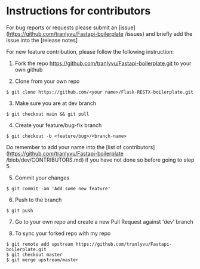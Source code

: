 # **Instructions for contributors**

For bug reports or requests please submit an [issue](https://github.com/tranlyvu/Fastapi-boilerplate
/issues) and briefly add the issue into the [release notes]

For new feature contribution, please follow the following instruction:

1. Fork the repo https://github.com/tranlyvu/Fastapi-boilerplate.git to your own github

2. Clone from your own repo

`$ git clone https://github.com/<your name>/Flask-RESTX-boilerplate.git`

3. Make sure you are at dev branch 

`$ git checkout main && git pull`

4. Create your feature/bug-fix branch

`$ git checkout -b <feature/bug>/<branch-name>`

Do remember to add your name into the [list of contributors](https://github.com/tranlyvu/Fastapi-boilerplate
/blob/dev/CONTRIBUTORS.md) if you have not done so before going to step 5.

5. Commit your changes 

`$ git commit -am 'Add some new feature'`

6. Push to the branch 

`$ git push`

7. Go to your own repo and create a new Pull Request against 'dev' branch

8. To sync your forked repo with my repo

```
$ git remote add upstream https://github.com/tranlyvu/Fastapi-boilerplate.git
$ git checkout master
$ git merge upstream/master
```